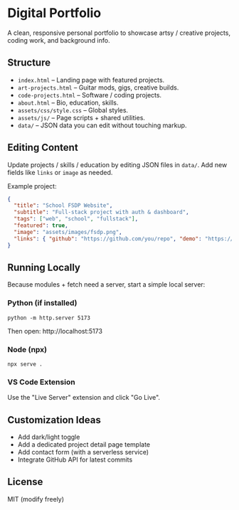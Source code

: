 # Digital Portfolio

A clean, responsive personal portfolio to showcase artsy / creative projects, coding work, and background info.

## Structure
- `index.html` – Landing page with featured projects.
- `art-projects.html` – Guitar mods, gigs, creative builds.
- `code-projects.html` – Software / coding projects.
- `about.html` – Bio, education, skills.
- `assets/css/style.css` – Global styles.
- `assets/js/` – Page scripts + shared utilities.
- `data/` – JSON data you can edit without touching markup.

## Editing Content
Update projects / skills / education by editing JSON files in `data/`. Add new fields like `links` or `image` as needed.

Example project:
```json
{
  "title": "School FSDP Website",
  "subtitle": "Full-stack project with auth & dashboard",
  "tags": ["web", "school", "fullstack"],
  "featured": true,
  "image": "assets/images/fsdp.png",
  "links": { "github": "https://github.com/you/repo", "demo": "https://demo.example.com" }
}
```

## Running Locally
Because modules + fetch need a server, start a simple local server:

### Python (if installed)
`python -m http.server 5173`

Then open: http://localhost:5173

### Node (npx)
`npx serve .`

### VS Code Extension
Use the "Live Server" extension and click "Go Live".

## Customization Ideas
- Add dark/light toggle
- Add a dedicated project detail page template
- Add contact form (with a serverless service)
- Integrate GitHub API for latest commits

## License
MIT (modify freely)
